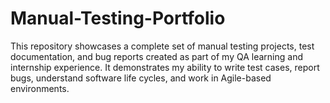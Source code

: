 # Manual-Testing-Portfolio
This repository showcases a complete set of manual testing projects, test documentation, and bug reports created as part of my QA learning and internship experience. It demonstrates my ability to write test cases, report bugs, understand software life cycles, and work in Agile-based environments.
